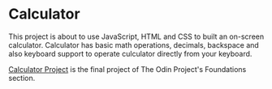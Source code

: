# Calculator

This project is about to use JavaScript, HTML and CSS to built an on-screen calculator. Calculator has basic math operations, decimals, backspace and also keyboard support to operate culculator directly from your keyboard.

[Calculator Project](https://www.theodinproject.com/paths/foundations/courses/foundations/lessons/calculator) is the final project of The Odin Project's Foundations section.
